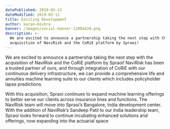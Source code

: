 ```yaml
---
datePublished: 2019-03-11
dateModified: 2019-03-11
title: Exciting Development
author: karan-mishra
banner: /images/social-banner-1200x628.png
description: >-
  We are excited to announce a partnership taking the next step with the
  acquisition of NaviRisk and the CoRiE platform by Spraoi!
---
```


We are excited to announce a partnership taking the next step with the
acquisition of NaviRisk and the CoRiE platform by Spraoi! NaviRisk has been a
trusted partner of ours, and through integration of CoRiE with our continuous
delivery infrastructure, we can provide a comprehensive life and annuities
machine learning suite to our clients which includes policyholder lapse
predictions.

With this acquisition, Spraoi continues to expand machine learning offerings to
better serve our clients across insurance lines and functions. The NaviRisk team
will move into Spraoi’s Bangalore, India development center. With the addition
of NaviRisk’s Sandeep Patil to our India leadership team, Spraoi looks forward
to continue incubating enhanced solutions and offerings, now expanding into the
actuarial space
